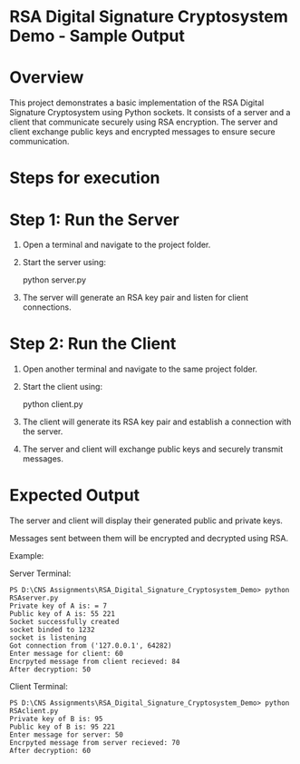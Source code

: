 # RSA Digital Signature Cryptosystem Demo - Sample Output

# Overview

This project demonstrates a basic implementation of the RSA Digital Signature Cryptosystem using Python sockets. It consists of a server and a client that communicate securely using RSA encryption. The server and client exchange public keys and encrypted messages to ensure secure communication.

# Steps for execution

# Step 1: Run the Server

1. Open a terminal and navigate to the project folder.

2. Start the server using:

    python server.py

3. The server will generate an RSA key pair and listen for client connections.

# Step 2: Run the Client

1. Open another terminal and navigate to the same project folder.

2. Start the client using:

    python client.py

3. The client will generate its RSA key pair and establish a connection with the server.

4. The server and client will exchange public keys and securely transmit messages.

# Expected Output

The server and client will display their generated public and private keys.

Messages sent between them will be encrypted and decrypted using RSA.

Example:

Server Terminal: 

    PS D:\CNS Assignments\RSA_Digital_Signature_Cryptosystem_Demo> python RSAserver.py
    Private key of A is: = 7
    Public key of A is: 55 221
    Socket successfully created
    socket binded to 1232
    socket is listening
    Got connection from ('127.0.0.1', 64282)
    Enter message for client: 60
    Encrpyted message from client recieved: 84
    After decryption: 50

Client Terminal: 

    PS D:\CNS Assignments\RSA_Digital_Signature_Cryptosystem_Demo> python RSAclient.py
    Private key of B is: 95
    Public key of B is: 95 221
    Enter message for server: 50
    Encrpyted message from server recieved: 70
    After decryption: 60
